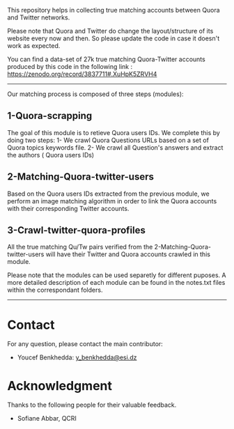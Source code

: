 
This repository helps in collecting true matching accounts between Quora and Twitter networks.

Please note that Quora and Twitter do change the layout/structure of its website every now and then. So please update the code in case it doesn't work as expected.

You can find a data-set of 27k true matching Quora-Twitter accounts produced by this code in the following link :
https://zenodo.org/record/3837711#.XuHpK5ZRVH4


_________________________________________________________________________________________

Our matching process is composed of three steps (modules):

## 1-Quora-scrapping
The goal of this module is to retieve Quora users IDs. We complete this by doing two steps:
1- We crawl Quora Questions URLs based on a set of Quora topics keywords file.
2- We crawl all Question's answers and extract the authors ( Quora users IDs) 

## 2-Matching-Quora-twitter-users
Based on the Quora users IDs extracted from the previous module, we perform an image matching algorithm in order to link the Quora accounts with their corresponding Twitter accounts. 

## 3-Crawl-twitter-quora-profiles
All the true matching Qu/Tw pairs verified from the  2-Matching-Quora-twitter-users will have their Twitter and Quora accounts crawled in this module.

Please note that the modules can be used separetly for different puposes.
A more detailed description of each module can be found in the notes.txt files within the correspondant folders.
*************************************************************************************************************
# Contact
For any question, please contact the main contributor:
* Youcef Benkhedda: y_benkhedda@esi.dz

# Acknowledgment
Thanks to the following people for their valuable feedback.
- Sofiane Abbar, QCRI
